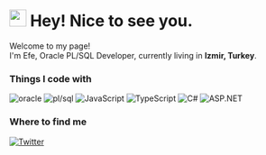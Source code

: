 <h1><img src="https://emojis.slackmojis.com/emojis/images/1531849430/4246/blob-sunglasses.gif?1531849430" width="30"/> Hey! Nice to see you.</h1>


<p>Welcome to my page! </br> I'm Efe, Oracle PL/SQL Developer, currently living in <b>Izmir, Turkey</b>. </p>
<h3>Things I code with</h3>
<p>
  <img alt="oracle" src="https://img.shields.io/badge/-Oracle Database-f80000?style=flat-square&logo=oracle&logoColor=white" />
  <img alt="pl/sql" src="https://img.shields.io/badge/-Oracle PL/SQL-C74634?style=flat-square&logo=oracle&logoColor=white" />
  <img alt="JavaScript" src="https://img.shields.io/badge/-JavaScript-F1DC56?style=flat-square&logo=javascript&logoColor=383936" />
  <img alt="TypeScript" src="https://img.shields.io/badge/-TypeScript-007ACC?style=flat-square&logo=typescript&logoColor=white" />  
  <img alt="C#" src="https://img.shields.io/badge/-csharp-280068?style=flat-square&logo=csharp&logoColor=white" />
  <img alt="ASP.NET" src="https://img.shields.io/badge/-ASP.NET-684D95?style=flat-square&logo=.net&logoColor=white" />
</p>

<h3>Where to find me</h3>
<p></a> <a href="https://twitter.com/efeataroglu" target="_blank"><img alt="Twitter" src="https://img.shields.io/badge/twitter-%231DA1F2.svg?&style=for-the-badge&logo=twitter&logoColor=white" /></a> 
</p>

